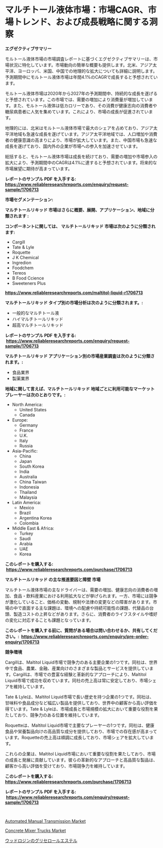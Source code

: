 <p><h1>マルチトール液体市場：市場CAGR、市場トレンド、および成長戦略に関する洞察</h1></p><p><strong>エグゼクティブサマリー</strong></p>
<p><p>モルトール液体市場の市場調査レポートに基づくエグゼクティブサマリーは、市場状況に特化しています。市場動向の簡単な概要も提供します。北米、アジア太平洋、ヨーロッパ、米国、中国での地理的な拡大についても詳細に説明します。予測期間中にモルトール液体市場は年間4.1%のCAGRで成長すると予想されています。</p><p>モルトール液体市場は2020年から2027年の予測期間中、持続的な成長を遂げると予想されています。この市場では、需要の増加により消費量が増加しています。また、モルトール液体は低カロリーであり、その消費が健康志向の消費者や糖尿病患者に人気を集めています。これにより、市場の成長が促進されています。</p><p>地理的には、北米はモルトール液体市場で最大のシェアを占めており、アジア太平洋地域も急速な成長を遂げています。アジア太平洋地域では、人口増加や消費者の健康意識の高まりにより、市場が拡大しています。また、中国市場も急速な成長を遂げており、国内外の企業が市場への参入を加速させています。</p><p>総括すると、モルトール液体市場は成長を続けており、需要の増加や市場参入の拡大により、予測期間中のCAGRは4.1%に達すると予想されています。将来的な市場展望に期待が高まっています。</p></p>
<p><strong>レポートのサンプル PDF を入手する: <a href="https://www.reliableresearchreports.com/enquiry/request-sample/1706713">https://www.reliableresearchreports.com/enquiry/request-sample/1706713</a></strong></p>
<p><strong>市場セグメンテーション:</strong></p>
<p><strong> マルチトールリキッド 市場はさらに概要、展開、アプリケーション、地域に分類されます :</strong></p>
<p><strong>コンポーネントに関しては、 マルチトールリキッド 市場は次のように分類されます: &nbsp;</strong></p>
<p><ul><li>Cargill</li><li>Tate & Lyle</li><li>Roquette</li><li>J K Chemical</li><li>Ingredion</li><li>Foodchem</li><li>Tereos</li><li>B Food Ccience</li><li>Sweeteners Plus</li></ul></p>
<p><strong><a href="https://www.reliableresearchreports.com/maltitol-liquid-r1706713">https://www.reliableresearchreports.com/maltitol-liquid-r1706713</a></strong></p>
<p><strong> マルチトールリキッド タイプ別の市場分析は次のように分類されます。:</strong></p>
<p><ul><li>一般的なマルチトール液</li><li>ハイマルチトールリキッド</li><li>超高マルチトールリキッド</li></ul></p>
<p><strong>レポートのサンプル PDF を入手する: &nbsp;<a href="https://www.reliableresearchreports.com/enquiry/request-sample/1706713">https://www.reliableresearchreports.com/enquiry/request-sample/1706713</a></strong></p>
<p><strong> マルチトールリキッド アプリケーション別の市場産業調査は次のように分類されます。:</strong></p>
<p><ul><li>食品業界</li><li>製薬業界</li></ul></p>
<p><strong>地域に関して言えば、マルチトールリキッド 地域ごとに利用可能なマーケットプレーヤーは次のとおりです。:</strong></p>
<p><ul>
    <li>
        North America:
        <ul>
            <li>United States</li>
            <li>Canada</li>
        </ul>
    </li>
    <li>
        Europe:
        <ul>
            <li>Germany</li>
            <li>France</li>
            <li>U.K.</li>
            <li>Italy</li>
            <li>Russia</li>
        </ul>
    </li>
    <li>
        Asia-Pacific:
        <ul>
            <li>China</li>
            <li>Japan</li>
            <li>South Korea</li>
            <li>India</li>
            <li>Australia</li>
            <li>China Taiwan</li>
            <li>Indonesia</li>
            <li>Thailand</li>
            <li>Malaysia</li>
        </ul>
    </li>
    <li>
        Latin America:
        <ul>
            <li>Mexico</li>
            <li>Brazil</li>
            <li>Argentina Korea</li>
            <li>Colombia</li>
        </ul>
    </li>
    <li>
        Middle East & Africa:
        <ul>
            <li>Turkey</li>
            <li>Saudi</li>
            <li>Arabia</li>
            <li>UAE</li>
            <li>Korea</li>
        </ul>
    </li>
    </ul></p>
<p><strong>このレポートを購入する: &nbsp;<a href="https://www.reliableresearchreports.com/purchase/1706713">https://www.reliableresearchreports.com/purchase/1706713</a></strong></p>
<p><strong>マルチトールリキッド の主な推進要因と障壁 市場</strong></p>
<p><p>マルチトール液体市場の主なドライバーは、需要の増加、健康志向の消費者の増加、食品・飲料産業における利用拡大などが挙げられます。一方、市場には競争が激化していること、価格の変動、規制や法律の変更などの障害があります。市場の中で直面する主な課題は、環境への配慮や持続可能性の課題、代替品の台頭、製造コストの上昇などがあります。さらに、消費者のライフスタイルや嗜好の変化に対応することも課題となっています。</p></p>
<p><strong>このレポートを購入する前に、質問がある場合は問い合わせるか、共有してください。:&nbsp; <a href="https://www.reliableresearchreports.com/enquiry/pre-order-enquiry/1706713">https://www.reliableresearchreports.com/enquiry/pre-order-enquiry/1706713</a></strong></p>
<p><strong>競争環境</strong></p>
<p><p>Cargillは、Maltitol Liquid市場で競争力のある主要企業の1つです。同社は、世界中で食品、農業、金融、産業向けのさまざまな製品とサービスを提供しています。Cargillは、市場での豊富な経験と革新的なアプローチにより、Maltitol Liquid市場で成功を収めています。同社の売上高は常に安定しており、市場シェアを維持しています。</p><p>Tate & Lyleは、Maltitol Liquid市場で長い歴史を持つ企業の1つです。同社は、甘味料や食品成分など幅広い製品を提供しており、世界中の顧客から高い評価を得ています。Tate & Lyleは、市場成長と市場規模の拡大において重要な役割を果たしており、競争力のある位置を維持しています。</p><p>Roquetteは、Maltitol Liquid市場で主要なプレーヤーの1つです。同社は、健康食品や栄養製品向けの高品質な成分を提供しており、市場での存在感が高まっています。Roquetteの売上高は順調に成長しており、市場シェアを拡大しています。</p><p>これらの企業は、Maltitol Liquid市場において重要な役割を果たしており、市場の成長と発展に貢献しています。彼らの革新的なアプローチと高品質な製品は、顧客から高い評価を受けており、市場競争力を維持しています。</p></p>
<p><strong>このレポートを購入する: &nbsp; <a href="https://www.reliableresearchreports.com/purchase/1706713">https://www.reliableresearchreports.com/purchase/1706713</a></strong></p>
<p><strong>レポートのサンプル PDF を入手する: &nbsp;<a href="https://www.reliableresearchreports.com/enquiry/request-sample/1706713">https://www.reliableresearchreports.com/enquiry/request-sample/1706713</a></strong><strong></strong></p>
<p>&nbsp;</p>
<p><p><a href="https://www.linkedin.com/pulse/automated-manual-transmission-market-size-growth-outlook-from-37oke?trackingId=Yk5nJKCFr8DjhTt56MglQw%3D%3D">Automated Manual Transmission Market</a></p><p><a href="https://www.linkedin.com/pulse/concrete-mixer-trucks-market-furnish-information-size-share-k3xmf?trackingId=9eVOP%2Bt81uBWQH0WKgSHyQ%3D%3D">Concrete Mixer Trucks Market</a></p><p><a href="https://github.com/one-cool-chick/Market-Research-Report-List-1/blob/main/151132822102.md">ウッドロジンのグリセロールエステル</a></p></p>